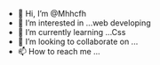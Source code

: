 - 👋 Hi, I’m @Mhhcfh
- 👀 I’m interested in ...web developing
- 🌱 I’m currently learning ...Css
- 💞️ I’m looking to collaborate on ...
- 📫 How to reach me ...

<!---
Mhhcfh/Mhhcfh is a ✨ special ✨ repository because its `README.md` (this file) appears on your GitHub profile.
You can click the Preview link to take a look at your changes.
--->
